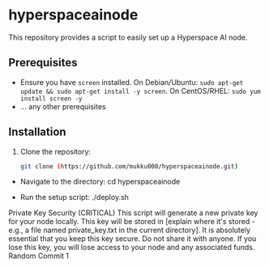# hyperspaceainode


This repository provides a script to easily set up a Hyperspace AI node.

## Prerequisites

* Ensure you have `screen` installed. On Debian/Ubuntu: `sudo apt-get update && sudo apt-get install -y screen`. On CentOS/RHEL: `sudo yum install screen -y`
* ... any other prerequisites

## Installation

1. Clone the repository:
   ```bash
   git clone (https://github.com/mukku000/hyperspaceainode.git)

 * Navigate to the directory:
   cd hyperspaceainode

 * Run the setup script:
   ./deploy.sh

Private Key Security (CRITICAL)
This script will generate a new private key for your node locally. This key will be stored in [explain where it's stored - e.g., a file named private_key.txt in the current directory]. It is absolutely essential that you keep this key secure. Do not share it with anyone. If you lose this key, you will lose access to your node and any associated funds.
Random Commit 1
